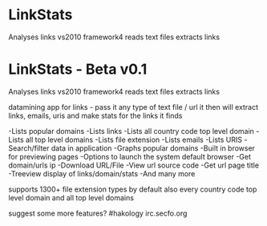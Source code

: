 LinkStats
=========

Analyses links
vs2010
framework4
reads text files 
extracts links

LinkStats - Beta v0.1
=====================

Analyses links
vs2010
framework4
reads text files 
extracts links

datamining app for links - pass it any type of text file / url it then will extract links, emails, uris and make stats for the links it finds

-Lists popular domains
-Lists links
-Lists all country code top level domain
-Lists all top level domains
-Lists file extension
-Lists emails
-Lists URIS
-Search/filter data in application
-Graphs popular domains
-Built in browser for previewing pages
-Options to launch the system default browser
-Get domain/urls ip
-Download URL/File
-View url source code
-Get url page title
-Treeview display of links/domain/stats
-And many more

supports 1300+ file extension types by default
also every country code top level domain and all top level domains

suggest some more features?
#hakology irc.secfo.org
